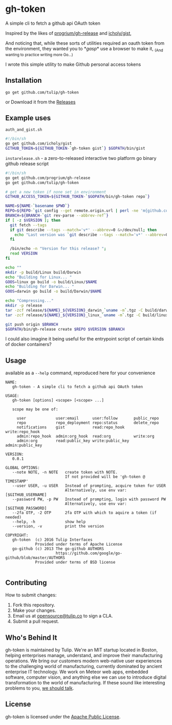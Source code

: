 # gh-token
A simple cli to fetch a github api OAuth token

Inspired by the likes of  [progrium/gh-release](https://github.com/progrium/gh-release) and [icholy/gist](https://github.com/icholy/gist),

 And noticing that, while these sorts of utilities required an oauth token from the environment, they wanted you to \**gasp*\* use a browser to make it,
<sub>(And wanting to practice writing more Go...)</sub>

I wrote this simple utility to make Github personal access tokens

## Installation

```
go get github.com/tulip/gh-token
```

or Download it from the [Releases](https://github.com/tulip/gh-token/releases)

## Example uses

`auth_and_gist.sh`
```bash
#!/bin/sh
go get github.com/icholy/gist
GITHUB_TOKEN=${GITHUB_TOKEN-`gh-token gist`} $GOPATH/bin/gist
```

`instarelease.sh` - a zero-to-released interactive two platform go binary github release script
```sh
#!/bin/sh
go get github.com/progrium/gh-release
go get github.com/tulip/gh-token

# get a new token if none set in environment
GITHUB_ACCESS_TOKEN=${GITHUB_TOKEN-`$GOPATH/bin/gh-token repo`}

NAME=${NAME-`basename $PWD`}
REPO=${REPO-`git config --get remote.origin.url | perl -ne 'm{github.com[:/](.+/[^.]+)}; print  $1'`}
BRANCH=${BRANCH-`git rev-parse --abbrev-ref`}
if [ -z $VERSION ]; then
  git fetch --tags
  if git describe --tags --match='v*' --abbrev=0 &>/dev/null; then
    echo "Last version was `git describe --tags --match='v*' --abbrev=0`"
  fi

  /bin/echo -n "Version for this release? ";
  read VERSION
fi

echo ""
mkdir -p build/Linux build/Darwin
echo "Building for Linux... "
GOOS=linux go build -o build/Linux/$NAME
echo "Building for Darwin... "
GOOS=darwin go build -o build/Darwin/$NAME

echo "Compressing..."
mkdir -p release
tar -zcf release/${NAME}_${VERSION}_darwin_`uname -m`.tgz -C build/darwin $NAME
tar -zcf release/${NAME}_${VERSION}_linux_`uname -m`.tgz -C build/linux $NAME

git push origin $BRANCH
$GOPATH/bin/gh-release create $REPO $VERSION $BRANCH
```

I could also imagine it being useful for the entrypoint script of certain kinds of docker containers?

## Usage

available as a `--help` command, reproduced here for your convenience

```
NAME:
   gh-token - A simple cli to fetch a github api OAuth token

USAGE:
   gh-token [options] <scope> [<scope> ...]

   scope may be one of:

     user             user:email      user:follow       public_repo   
     repo             repo_deployment repo:status       delete_repo   
     notifications    gist            read:repo_hook    write:repo_hook   
     admin:repo_hook  admin:org_hook  read:org          write:org   
     admin:org        read:public_key write:public_key  admin:public_key  

VERSION:
   0.0.1

GLOBAL OPTIONS:
   --note NOTE, -n NOTE   create token with NOTE.
                          If not provided will be 'gh-token @ TIMESTAMP'
   --user USER, -u USER   Instead of prompting, acquire token for USER
                          Alternatively, use env var: [$GITHUB_USERNAME]
   --password PW, -p PW   Instead of prompting, login with password PW
                          Alternatively, use env var: [$GITHUB_PASSWORD]
   --2fa OTP, -2 OTP      2fa OTP with which to aquire a token (if needed)
   --help, -h             show help
   --version, -v          print the version

COPYRIGHT:
   gh-token  (c) 2016 Tulip Interfaces
             Provided under terms of Apache License
   go-github (c) 2013 The go-github AUTHORS
                      https://github.com/google/go-github/blob/master/AUTHORS
             Provided under terms of BSD license


```

## Contributing

How to submit changes:

1. Fork this repository.
2. Make your changes.
3. Email us at opensource@tulip.co to sign a CLA.
4. Submit a pull request.


## Who's Behind It

gh-token is maintained by Tulip. We're an MIT startup located in Boston, helping enterprises manage, understand, and improve their manufacturing operations. We bring our customers modern web-native user experiences to the challenging world of manufacturing, currently dominated by ancient enterprise IT technology. We work on Meteor web apps, embedded software, computer vision, and anything else we can use to introduce digital transformation to the world of manufacturing. If these sound like interesting problems to you, [we should talk](mailto:jobs@tulip.co).


## License

gh-token is licensed under the [Apache Public License](LICENSE).
